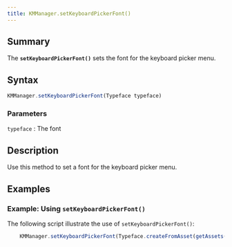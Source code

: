 ```yaml
---
title: KMManager.setKeyboardPickerFont()
---
```


## Summary

The **`setKeyboardPickerFont()`** sets the font for the keyboard picker
menu.

## Syntax

``` javascript
KMManager.setKeyboardPickerFont(Typeface typeface)
```

### Parameters

`typeface`
:   The font

## Description

Use this method to set a font for the keyboard picker menu.

## Examples

### Example: Using `setKeyboardPickerFont()`

The following script illustrate the use of `setKeyboardPickerFont()`:

``` javascript
    KMManager.setKeyboardPickerFont(Typeface.createFromAsset(getAssets(), "fonts/custom_font.ttf"));
```
